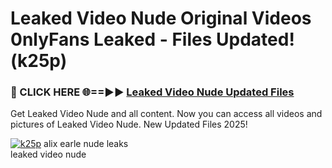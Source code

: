 # Leaked Video Nude Original Videos 0nlyFans Leaked - Files Updated! (k25p)

<h3>🔴 CLICK HERE 🌐==►► <a href="https://tinyurl.com/3hn5wdd3" rel="nofollow">Leaked Video Nude Updated Files</a></h3>

Get Leaked Video Nude and all content. Now you can access all videos and pictures of Leaked Video Nude. New Updated Files 2025!

[![k25p](https://i.imgur.com/4HnBqBT.gif)](https://tinyurl.com/3hn5wdd3)
alix earle nude leaks<br>
leaked video nude